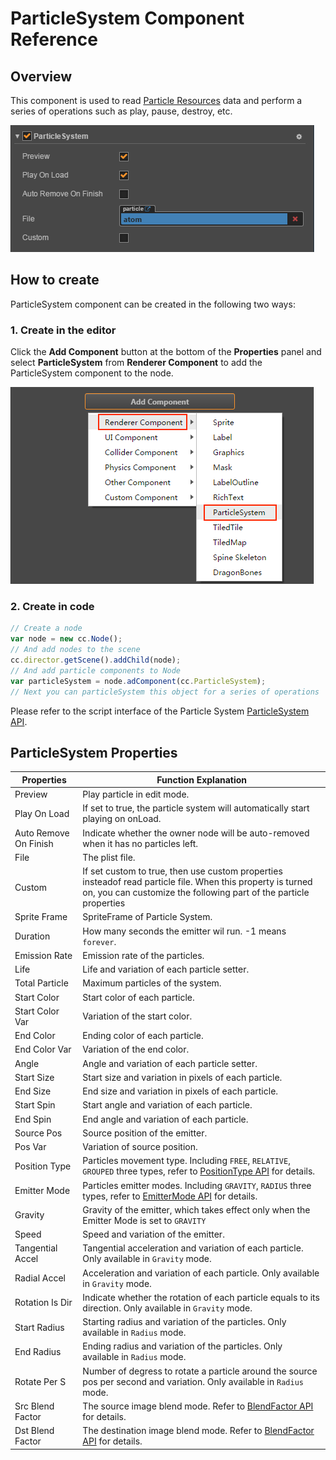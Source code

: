 # ParticleSystem Component Reference

## Overview

This component is used to read [Particle Resources](../asset-workflow/particle.md) data and perform a series of operations such as play, pause, destroy, etc.

![](pageviewindicator/particlesystem.png)

## How to create

ParticleSystem component can be created in the following two ways:

### 1. Create in the editor

  Click the **Add Component** button at the bottom of the **Properties** panel and select **ParticleSystem** from **Renderer Component** to add the ParticleSystem component to the node.

  ![](pageviewindicator/add_particlesystem.png)

### 2. Create in code

  ```js
  // Create a node
  var node = new cc.Node();
  // And add nodes to the scene
  cc.director.getScene().addChild(node);
  // And add particle components to Node
  var particleSystem = node.adComponent(cc.ParticleSystem);
  // Next you can particleSystem this object for a series of operations
  ```

  Please refer to the script interface of the Particle System [ParticleSystem API](../../../api/en/classes/ParticleSystem.html).

## ParticleSystem Properties

| Properties |   Function Explanation
| -------------- | ----------- |
| Preview               | Play particle in edit mode.
| Play On Load          | If set to true, the particle system will automatically start playing on onLoad.
| Auto Remove On Finish | Indicate whether the owner node will be auto-removed when it has no particles left.
| File                  | The plist file.
| Custom                | If set custom to true, then use custom properties insteadof read particle file. When this property is turned on, you can customize the following part of the particle properties
| Sprite Frame          | SpriteFrame of Particle System.
| Duration              | How many seconds the emitter wil run. -1 means `forever`.
| Emission Rate         | Emission rate of the particles.
| Life                  | Life and variation of each particle setter.
| Total Particle        | Maximum particles of the system.
| Start Color           | Start color of each particle.
| Start Color Var       | Variation of the start color.
| End Color             | Ending color of each particle.
| End Color Var         | Variation of the end color.
| Angle                 | Angle and variation of each particle setter.
| Start Size            | Start size and variation in pixels of each particle.
| End Size              | End size and variation in pixels of each particle.
| Start Spin            | Start angle and variation of each particle.
| End Spin              | End angle and variation of each particle.
| Source Pos            | Source position of the emitter.
| Pos Var               | Variation of source position.
| Position Type         | Particles movement type. Including `FREE`, `RELATIVE`, `GROUPED` three types, refer to [PositionType API](../../../api/en/enums/ParticleSystem.PositionType.html) for details.
| Emitter Mode          | Particles emitter modes. Including `GRAVITY`, `RADIUS` three types, refer to [EmitterMode API](../../../api/en/enums/ParticleSystem.EmitterMode.html) for details.
| Gravity               | Gravity of the emitter, which takes effect only when the Emitter Mode is set to `GRAVITY`
| Speed                 | Speed and variation of the emitter.
| Tangential Accel      | Tangential acceleration and variation of each particle. Only available in `Gravity` mode.
| Radial Accel          | Acceleration and variation of each particle. Only available in `Gravity` mode.
| Rotation Is Dir       | Indicate whether the rotation of each particle equals to its direction. Only available in `Gravity` mode.
| Start Radius          | Starting radius and variation of the particles. Only available in `Radius` mode.
| End Radius            | Ending radius and variation of the particles. Only available in `Radius` mode.
| Rotate Per S          | Number of degress to rotate a particle around the source pos per second and variation. Only available in `Radius` mode.
| Src Blend Factor      | The source image blend mode. Refer to [BlendFactor API](../../../api/en/enums/BlendFactor.html) for details.
| Dst Blend Factor      | The destination image blend mode. Refer to [BlendFactor API](../../../api/en/enums/BlendFactor.html) for details.
